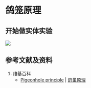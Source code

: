 # 鸽笼原理

## 开始做实体实验

![](/images/概率/排列和组合/鸽笼原理/1a1.jpg)

## 参考文献及资料

1. 维基百科
	- [Pigeonhole principle](https://en.wikipedia.org/wiki/Pigeonhole_principle) | [鸽巢原理](https://zh.wikipedia.org/wiki/鸽巢原理) 

